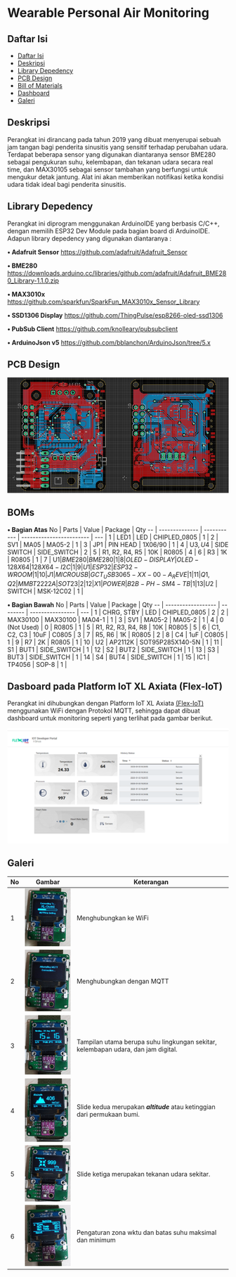 
# Wearable Personal Air Monitoring

## Daftar Isi
 - [Daftar Isi](#Daftar-isi)  
 - [Deskripsi](#Deskripsi) 
 - [Library Depedency](#Library-depedency)
 - [PCB Design](#PCB-Design) 
 - [Bill of Materials](#BOMs) 
 - [Dashboard](#Dasboard-pada-Platform-IoT-XL-Axiata-(Flex-IoT))
 - [Galeri](#Galeri)


## Deskripsi
Perangkat ini dirancang pada tahun 2019 yang dibuat menyerupai sebuah jam tangan bagi penderita sinusitis yang sensitif terhadap perubahan udara. Terdapat beberapa sensor yang digunakan diantaranya  sensor BME280 sebagai pengukuran suhu, kelembapan, dan tekanan udara secara real time, dan MAX30105 sebagai sensor tambahan yang berfungsi untuk mengukur detak jantung. Alat ini akan memberikan notifikasi ketika kondisi udara tidak ideal bagi penderita sinusitis.


## Library Depedency
Perangkat ini diprogram menggunakan ArduinoIDE yang berbasis C/C++, dengan memilih ESP32 Dev Module pada bagian board di ArduinoIDE.
Adapun library depedency yang digunakan diantaranya :

**• Adafruit Sensor** https://github.com/adafruit/Adafruit_Sensor

**• BME280** https://downloads.arduino.cc/libraries/github.com/adafruit/Adafruit_BME280_Library-1.1.0.zip

**• MAX3010x** https://github.com/sparkfun/SparkFun_MAX3010x_Sensor_Library

**• SSD1306 Display** https://github.com/ThingPulse/esp8266-oled-ssd1306

**• PubSub Client** https://github.com/knolleary/pubsubclient

**• ArduinoJson v5** https://github.com/bblanchon/ArduinoJson/tree/5.x


## PCB Design
<p align="left"> 
  <img width="600" src="https://raw.githubusercontent.com/hendrafauzii/Wearable-Personal-Air-Monitoring/master/Images/layout_board.png">
</p>


## BOMs
**• Bagian Atas**
No | Parts          | Value       | Package                  | Qty 
-- | -------------- | ----------- | ------------------------ | --- |
1  | LED1           | LED         | CHIPLED_0805             |  1  |
2  | SV1	           | MA05        | MA05-2	                  |  1  |
3  | JP1            | PIN HEAD    | 1X06/90                  |  1  |
4  | U$3, U$4       | SIDE SWITCH | SIDE_SWITCH              |  2  |
5  | R1, R2, R4, R5 | 10K	        | R0805                    |  4  |
6  | R3	            | 1K	         | R0805                    |  1  |
7  | U$1	           | BME280	     | BME280                   |	 1  |
8  | OLED-DISPLAY   | OLED-128X64 | 128X64-I2C               |	 1  |
9  | U1	            | ESP32	      | ESP32-WROOM              |  1  |
10 | J1	            | MICRO USB	  | GCT_USB3065-XX-00-A_REVE |  1  |
11 | Q1, Q2	        | MMBT2222A	  | SOT23                    |  2  |
12 | X1	            | POWER       | B2B-PH-SM4-TB            |  1  |
13 | U$2	           | SWITCH	     | MSK-12C02                |  1  |

**• Bagian Bawah**
No | Parts              | Value    | Package          | Qty 
-- | ------------------ | -------- | ---------------- | --- |
1  | CHRG, STBY	        | LED      | CHIPLED_0805     |	 2  |
2  | MAX30100	          | MAX30100 |	MA04-1           |	 1  |
3  | SV1                | MA05-2   |	MA05-2           |	 1  |
4  | 0 (Not Used)       | 0        |	R0805            |	 1  |
5  | R1, R2, R3, R4, R8 | 10K      |	R0805            |	 5  |
6  | C1, C2, C3         | 10uF     |	C0805            |  3  |
7  | R5, R6             | 1K       |	R0805            |  2  |
8  | C4                 | 1uF      |	C0805            |  1  |
9  | R7                 | 2K       |	R0805            |  1  |
10 | U2                 | AP2112K  |	SOT95P285X140-5N |  1  |
11 | S1                 |	BUT1     |	SIDE_SWITCH      |  1  |
12 | S2                 |	BUT2     |	SIDE_SWITCH	     |  1  |
13 | S3                 |	BUT3     |	SIDE_SWITCH	     |  1  |
14 | S4                 |	BUT4     |	SIDE_SWITCH	     |  1  |
15 | IC1                |	TP4056   |	SOP-8	           |  1  |


## Dasboard pada Platform IoT XL Axiata (Flex-IoT)
Perangkat ini dihubungkan dengan Platform IoT XL Axiata [(Flex-IoT)](https://portal.flexiot.xl.co.id/) menggunakan WiFi dengan Protokol MQTT, sehingga dapat dibuat dashboard untuk monitoring seperti yang terlihat pada gambar berikut. 

<p align="left"> 
  <img width="600" src="https://raw.githubusercontent.com/hendrafauzii/Wearable-Personal-Air-Monitoring/master/Images/dashboard.png">
</p>


## Galeri
No |  Gambar                                                                                                                     | Keterangan         
-- |  -------------------------------------------------------------------------------------------------------------------------- | ------------------------- |
1  |  <img src="https://github.com/hendrafauzii/Wearable-Personal-Air-Monitoring/blob/master/Images/20190819_1.jpg" width="150"> | Menghubungkan ke WiFi     |
2  |  <img src="https://github.com/hendrafauzii/Wearable-Personal-Air-Monitoring/blob/master/Images/20190819_2.jpg" width="150"> |	Menghubungkan dengan MQTT |
3  |  <img src="https://github.com/hendrafauzii/Wearable-Personal-Air-Monitoring/blob/master/Images/20190819_3.jpg" width="150"> |	Tampilan utama berupa suhu lingkungan sekitar,      kelembapan udara, dan jam digital.          |
4  |  <img src="https://github.com/hendrafauzii/Wearable-Personal-Air-Monitoring/blob/master/Images/20190819_4.jpg" width="150"> | Slide kedua merupakan ***altitude*** atau ketinggian dari permukaan bumi.     |
5  |  <img src="https://github.com/hendrafauzii/Wearable-Personal-Air-Monitoring/blob/master/Images/20190819_5.jpg" width="150"> |	Slide ketiga merupakan tekanan udara sekitar. |
6  |  <img src="https://github.com/hendrafauzii/Wearable-Personal-Air-Monitoring/blob/master/Images/20190819_6.jpg" width="150"> |	Pengaturan zona wktu dan batas suhu maksimal dan minimum |

